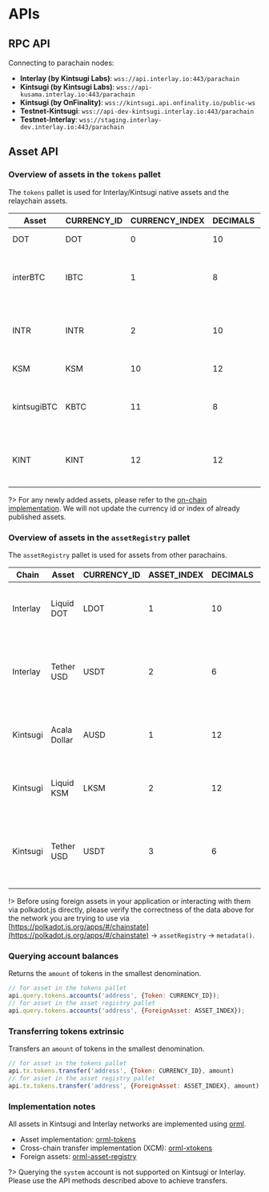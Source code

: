 # APIs

## RPC API

Connecting to parachain nodes:

* **Interlay (by Kintsugi Labs)**: `wss://api.interlay.io:443/parachain`
* **Kintsugi (by Kintsugi Labs)**: `wss://api-kusama.interlay.io:443/parachain`
* **Kintsugi (by OnFinality)**: `wss://kintsugi.api.onfinality.io/public-ws`
* **Testnet-Kintsugi**: `wss://api-dev-kintsugi.interlay.io:443/parachain`
* **Testnet-Interlay**: `wss://staging.interlay-dev.interlay.io:443/parachain`

## Asset API

### Overview of assets in the `tokens` pallet

The `tokens` pallet is used for Interlay/Kintsugi native assets and the relaychain assets.

| Asset       | CURRENCY_ID | CURRENCY_INDEX | DECIMALS | Multilocation                                       |
|-------------|-------------|----------------|----------|-----------------------------------------------------|
| DOT         | DOT         | 0              | 10       | (Parent, Here)                                      |
| interBTC    | IBTC        | 1              | 8        | (Parent, (X2, Parachain: 2032, GeneralKey: 0x0001)) |
| INTR        | INTR        | 2              | 10       | (Parent, (X2, Parachain: 2032, GeneralKey: 0x0002)) |
| KSM         | KSM         | 10             | 12       | (Parent, Here)                                      |
| kintsugiBTC | KBTC        | 11             | 8        | (Parent, (X2, Parachain: 2092, GeneralKey: 0x000b)) |
| KINT        | KINT        | 12             | 12       | (Parent, (X2, Parachain: 2092, GeneralKey: 0x000c)) |

?> For any newly added assets, please refer to the [on-chain implementation](https://github.com/interlay/interbtc/blob/master/primitives/src/lib.rs#L472). We will not update the currency id or index of already published assets.

### Overview of assets in the `assetRegistry` pallet

The `assetRegistry` pallet is used for assets from other parachains.

| Chain    | Asset        | CURRENCY_ID | ASSET_INDEX | DECIMALS | Multilocation                                       |
|----------|--------------|-------------|-------------|----------|-----------------------------------------------------|
| Interlay | Liquid DOT   | LDOT        | 1           | 10       | (Parent, (X2, Parachain: 2000, GeneralKey: 0x0003)) |
| Interlay | Tether USD   | USDT        | 2           | 6        | (Parent, (X3, Parachain: 1000, PalletInstance: 50, GeneralIndex: 1984)) |
| Kintsugi | Acala Dollar | AUSD        | 1           | 12       | (Parent, (X2, Parachain: 2000, GeneralKey: 0x0081)) |
| Kintsugi | Liquid KSM   | LKSM        | 2           | 12       | (Parent, (X2, Parachain: 2000, GeneralKey: 0x0083)) |
| Kintsugi | Tether USD   | USDT        | 3           | 6        | (Parent, (X3, Parachain: 1000, PalletInstance: 50, GeneralIndex: 1984)) |

!> Before using foreign assets in your application or interacting with them via polkadot.js directly, please verify the correctness of the data above for the network you are trying to use via [https://polkadot.js.org/apps/#/chainstate](https://polkadot.js.org/apps/#/chainstate) -> `assetRegistry` -> `metadata()`.

### Querying account balances

Returns the `amount` of tokens in the smallest denomination.

```js
// for asset in the tokens pallet
api.query.tokens.accounts('address', {Token: CURRENCY_ID});
// for asset in the asset registry pallet
api.query.tokens.accounts('address', {ForeignAsset: ASSET_INDEX});
```

### Transferring tokens extrinsic

Transfers an `amount` of tokens in the smallest denomination.

```js
// for asset in the tokens pallet
api.tx.tokens.transfer('address', {Token: CURRENCY_ID}, amount)
// for asset in the asset registry pallet
api.tx.tokens.transfer('address', {ForeignAsset: ASSET_INDEX}, amount)
```

### Implementation notes

All assets in Kintsugi and Interlay networks are implemented using [orml](https://github.com/open-web3-stack/open-runtime-module-library).

* Asset implementation: [orml-tokens](https://github.com/open-web3-stack/open-runtime-module-library/tree/master/tokens)
* Cross-chain transfer implementation (XCM): [orml-xtokens](https://github.com/open-web3-stack/open-runtime-module-library/tree/master/xtokens)
* Foreign assets: [orml-asset-registry](https://github.com/open-web3-stack/open-runtime-module-library/tree/master/asset-registry)

?> Querying the `system` account is not supported on Kintsugi or Interlay. Please use the API methods described above to achieve transfers.
